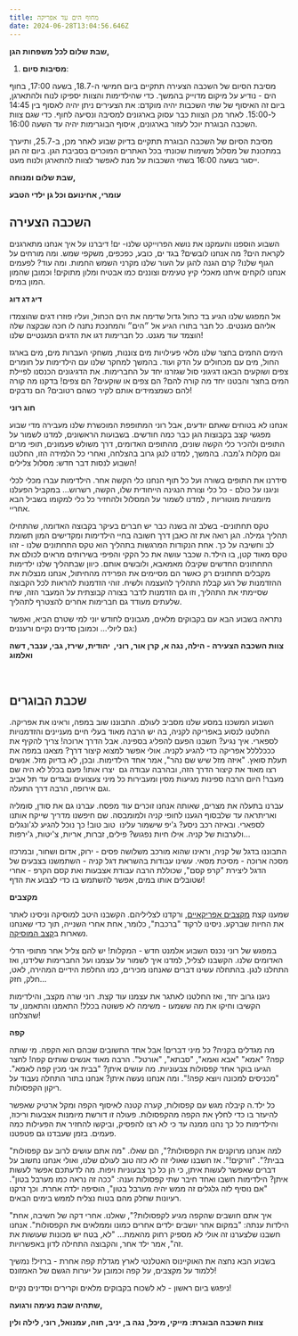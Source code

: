 ```yaml
---
title: מחוף הים עד אפריקה
date: 2024-06-28T13:04:56.646Z
---
```

**שבת שלום לכל משפחות הגן,**

1. **מסיבות סיום**:

מסיבת הסיום של השכבה הצעירה תתקיים ביום חמישי ה-18.7, בשעה 17:00, בחוף הים - נודיע על מיקום מדוייק בהמשך. כדי שהילדימות והצוות יספיקו לנוח ולהתארגן, ביום זה האיסוף של שתי השכבות יהיה מוקדם: את הצעירים ניתן יהיה לאסוף בין 14:45 ל-15:00. לאחר מכן הצוות כבר עסוק בארגונים למסיבה ונסיעה לחוף. כדי שגם צוות השכבה הבוגרת יוכל לעזור בארגונים, איסוף הבוגרימות יהיה עד השעה 16:00.

מסיבת הסיום של השכבה הבוגרת תתקיים בדיוק שבוע לאחר מכן, ב-25.7, ותיערך במתכונת של מסלול משימות שכונתי בכל האתרים המוכרים בסביבת הגן. ביום זה הגן ייסגר בשעה 16:00 בשתי השכבות על מנת לאפשר לצוות להתארגן ולנוח מעט. 

**שבת שלום ומנוחה,**

**עומרי, אחינועם וכל גן ילדי הטבע**

## השכבה הצעירה

השבוע הוספנו והעמקנו את נושא הפרוייקט שלנו- ים! דיברנו על איך אנחנו מתארגנים לקראת הים? מה אנחנו לובשים? בגד ים, כובע, כפכפים, משקפי שמש. ומה מורחים על הגוף שלנו? קרם הגנה להגן על העור שלנו מקרני השמש החמות. ומה עוד? לפעמים אנחנו לוקחים איתנו מאכלי קיץ טעימים וצוננים כמו אבטיח ומלון מתוקים! וכמובן שהמון המון במים. 

**דיג דג דוג**

אל המפגש שלנו הגיע בד כחול גדול שדימה את הים הכחול, ועליו פוזרו דגים שהוצמדו אליהם מגנטים. כל חבר בתורו הגיע אל ״הים״ והמחנכת נתנה לו חכה שבקצה שלה הוצמד עוד מגנט. כל חברימות דגו את הדגים המגנטיים שלנו! 

הימים החמים בחצר שלנו מלאי פעילויות מים צוננות, משחקי העברות מים, מים בארגז החול, מים עם מכחולים על הדק ועוד. בהמשך למחקר שלנו עם הילדימות על חומרים צפים ושוקעים הבאנו דגיגוני סול שגזרנו יחד על החברימות. את הדגיגונים הכנסנו לפיילת המים בחצר והבטנו יחד מה קורה להם? הם צפים או שוקעים? הם צפים! בדקנו מה קורה להם כשמצמידים אותם לקיר כשהם רטובים? הם נדבקים!

**חוג רוני**

אנחנו לא בטוחים שאתם יודעים, אבל רוני המתופפת המוכשרת שלנו מעבירה מדי שבוע מפגשי קצב בקבוצות הגן כבר כמה חודשים. בשבועות הראשונים, למדנו לשמור על התופים ולהכיר כלי הקשה שונים, מהתופים האדומים, דרך משולש פעמונים, תופי מרים וגם מקלות ג'מבה. בהמשך, למדנו לנגן גרוב בהצלחה, ואחרי כל הלמידה הזו, החלטנו השבוע לנסות דבר חדש: מסלול צלילים!

סידרנו את התופים בשורה ועל כל תוף הנחנו כלי הקשה אחר. הילדימות עברו מכלי לכלי וניגנו על כולם - כל כלי וצורת הנגינה הייחודית שלו, הקשה, רשרוש… במקביל הפעלנו מיומנויות מוטוריות , למדנו לשמור על המסלול ולהחזיר כל כלי למקומו בשביל הבא אחריי.

טקס תחתונים- בשלב זה בשנה כבר יש חברים בעיקר בקבוצה האדומה, שהתחילו תהליך גמילה. הגן רואה את זה כאבן דרך חשובה בחיי הילדימות ומקדישים המון תשומת לב וחשיבה על כך. אחת הנקודות המרגשות בתהליך הוא טקס התחתונים שלנו - זהו טקס מאוד קטן, בו הילד.ה שכבר עושה את כל הקקי והפיפי בשירותים מראים לכולם את התחתונים החדשים שקיבלו מאמאבא, ולובשים אותם. כיוון שבתהליך שלנו ילדימות מקבלים תחתונים רק כאשר הם מסיימים את הפרידה מהחיתול, אנחנו מנצלות את ההזדמנות של רגע קבלת התהליך להעצמה ולשיח. זוהי הזדמנות להראות לכל הקבוצה שסיימתי את התהליך, וזו גם הזדמנות לדבר בצורה קבוצתית על המעבר הזה, שיח שלעתים מעודד גם חברימות אחרים להצטרף לתהליך.

נתראה בשבוע הבא עם בקבוקים מלאים, מגבונים לחודש יוני למי שטרם הביא, ואפשר גם ליולי… וכמובן סדינים נקיים ורעננים:)

**צוות השכבה הצעירה - הילה, נגה א, קרן אור, רוני,  יהודית, שירז, גבי, ענבר, דשה ואלמוג**

 

## שכבת הבוגרים

השבוע המשכנו במסע שלנו מסביב לעולם. התבוננו שוב במפה, וראינו את אפריקה. החלטנו לנסוע באפריקה לקניה, בה יש הרבה מאוד בעלי חיים מעניינים והזדמנויות לספארי. איך נגיע? חשבנו הפעם להפליג בספינה. אבל הדרך ארוכה! צריך להקיף את כככלללל אפריקה כדי להגיע לקניה. אולי אפשר למצוא קיצור דרך? מצאנו במפה את תעלת סואץ. "איזה מזל שיש שם נהר", אמר אחד הילדימות. ובכן, לא בדיוק מזל. אנשים רצו מאוד את קיצור הדרך הזה, ובהרבה עבודה גם  יצרו אותו! פעם בכלל לא היה שם מעבר! היום הרבה ספינות מגיעות מסין ומעבירות כל מיני צעצועים ובגדים עד תל אביב וגם אירופה, הרבה דרך התעלה.

עברנו בתעלה את מצרים, שאותה אנחנו זוכרים עוד מפסח. עברנו גם את סודן, סומליה ואריתראה עד שלבסוף הגענו לחופי קניה ולמומבסה. שם חיפשנו מדריך שייקח אותנו לספארי. ובאיזה רכב ניסע? ג'יפ שישמור עלינו  טוב טוב! כך נוכל להגיע לג'ונגלים ולערבות של קניה. אילו חיות נפגוש? פילים, זברות, אריות, צ'יטות, ג'ירפות…

התבוננו בדגל של קניה, וראינו שהוא מורכב משלושה פסים - ירוק, אדום ושחור, ובמרכזו מסכה ארוכה - מסיכת מסאי. עשינו עבודות בהשראת דגל קניה - השתמשנו בצבעים של הדגל ליצירת "קרפ קסם", שכוללת הרבה עבודת אצבעות ואת קסם הקרפ - אחרי שטובלים אותו במים, אפשר להשתמש בו כדי לצבוע את הדף!

**מקצבים**

שמענו קצת [מקצבים אפריקאיים](https://www.youtube.com/watch?v=0ihnvfisfTE), ורקדנו לצליליהם. הקשבנו היטב למוסיקה וניסינו לאתר את החיות שברקע. ניסינו לרקוד "ברכבת", כלומר, אחת אחרי השנייה, תוך כדי שאנחנו נשארות ב[קצב המוסיקה](https://www.youtube.com/watch?v=4hPCuMfMv50).

במפגש של רוני נכנס השבוע אלמנט חדש - המקלות! יש להם צליל אחר מתופי הדלי האדומים שלנו. הקשבנו לצליל, למדנו איך לשמור על עצמנו ועל החברימות שלידנו, ואז התחלנו לנגן. בהתחלה עשינו דברים שאנחנו מכירים, כמו החלפת הידיים המהירה, לאט, חלק, חזק…

ניגנו גרוב יחד, ואז החלטנו לאתגר את עצמנו עוד קצת. רוני שרה מקצב, והילדימות הקשיבו וחיקו את מה ששמעו - משימה לא פשוטה בכלל! התאמנו והתאמנו, עד שהצלחנו!

**קפה**

מה מגדלים בקניה? כל מיני דברים! אבל אחד החשובים שבהם הוא הקפה. מי שותה קפה? "אמא" "אבא ואמא", "סבתא", "אורטל". הרבה מאוד אנשים שותים קפה! לחצר הגיעו בוקר אחד קפסולות צבעוניות. מה עושים איתן? "בבית אני מכין קפה לאמא". "מכניסים למכונה ויוצא קפה!". ומה אנחנו נעשה איתן? אנחנו בתור התחלה נעבוד על ריקון הקפסולות.

כל ילד.ה קיבלה מגש עם קפסולות, קערה קטנה לאיסוף הקפה ומקל ארטיק שאפשר להיעזר בו כדי לחלץ את הקפה מהקפסולות. פעולה זו דורשת מיומנות אצבעות וריכוז, והילדימות כל כך נהנו ממנה עד כי לא רצו להפסיק, וביקשו להחזיר את הפעילות כמה פעמים. בזמן שעבדנו גם פטפטנו.

"למה אנחנו מרוקנים את הקפסולות?", הם שאלו. "מה אתם עושים לרוב עם קפסולות בבית?". "זורקים!". אז חשבנו שאולי זה לא כזה טוב לעולם שלנו, ואולי אנחנו נחשוב על דברים שאפשר לעשות איתן, כי הן כל כך צבעוניות ויפות. מה לדעתכם אפשר לעשות איתן? הילדימות חשבו ואחד חיבר שתי קפסולות וענה: "ככה זה נראה כמו מערבל בטון". "אם נוסיף לזה גלגלים זה ממש יהיה מערבל בטון", הוסיפה ילדה אחרת. וכך זרקנו רעיונות שחלק מהם בטוח נצליח לממש בימים הבאים.

"איך אתם חושבים שהקפה מגיע לקפסולות?", שאלנו. אחרי דקה של חשיבה, אחת הילדות ענתה: "במקום אחר יושבים ילדים אחרים כמונו וממלאים את הקפסולות". אנחנו חשבנו שלצערנו זה אולי לא מספיק רחוק מהאמת… "לא, בטח יש מכונות שעושות את זה", אמר ילד אחר, והקבוצה התחילה לדון באפשרויות.

בשבוע הבא נחצה את האוקיינוס האטלנטי לארץ מגדלת קפה אחרת - ברזיל! נמשיך ללמוד על מקצבים, על קפה וכמובן על יערות הגשם של האמזונס!

ניפגש ביום ראשון - לא לשכוח בקבוקים מלאים וקרירים וסדינים נקיים!

**שתהיה שבת נעימה ורגועה,**

**צוות השכבה הבוגרת: מייקי, מיכל, נגה ב, יניב, חוה, עמנואל, רוני, לילה ולין**